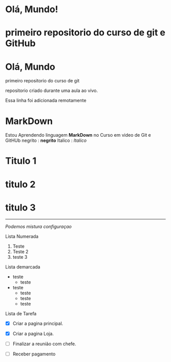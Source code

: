 
# Olá, Mundo!
 primeiro repositorio do **curso de git e GitHub**
=======
# Olá, Mundo
 primeiro repositorio do curso de git 

 repositorio criado durante uma aula ao vivo.

Essa linha  foi adicionada remotamente 

# MarkDown

Estou Aprendendo linguagem **MarkDown**  no Curso em video de Git e GitHUb
negrito  : **negrito**
Italico : *Italico*

# Titulo 1
# titulo 2
# titulo 3
---

_*Podemos mistura  configuraçao*_

Lista Numerada 

1. Teste
  1. Teste 2
1. teste 3 

Lista demarcada 
* teste 
  * teste 
* teste 
  * teste 
  * teste 
   * teste 

Lista de Tarefa 

- [x] Criar a pagina principal.
- [x] Criar a pagina Loja.
- [ ] Finalizar  a reunião com chefe.
- [ ] Receber pagamento



